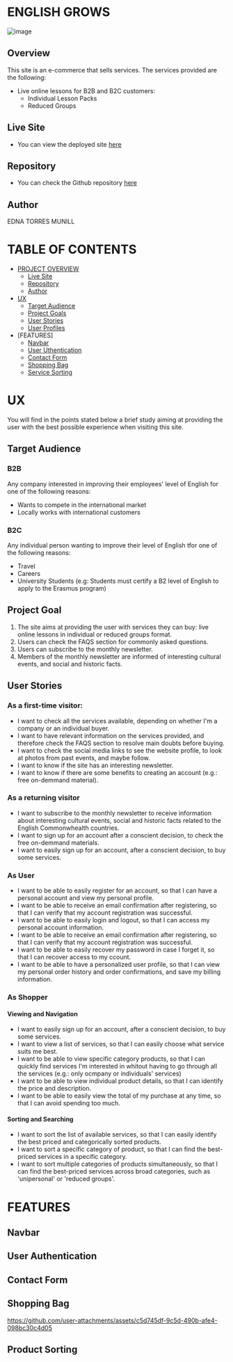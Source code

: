 # ENGLISH GROWS
![image](https://github.com/user-attachments/assets/c79dd927-349c-4739-8204-a0a7df15a9ae)


## Overview
This site is an e-commerce that sells services. The services provided are the following:
- Live online lessons for B2B and B2C customers:
  * Individual Lesson Packs
  * Reduced Groups

## Live Site
- You can view the deployed site [here]()

## Repository
- You can check the Github repository [here](https://github.com/Ethra8/english-grows)

## Author
EDNA TORRES MUNILL


# TABLE OF CONTENTS
  
- [PROJECT OVERVIEW](#project-overview)  
    * [Live Site](#live-site)  
    * [Repository](#repository)  
    * [Author](#author)
- [UX](#ux)
    * [Target Audience](#target-audience)
    * [Project Goals](#project-goal)
    * [User Stories](#user-stories)
    * [User Profiles](#user-profiles)
 - [FEATURES]
    * [Navbar](#navbar)
    * [User Uthentication](#user-authentication)
    * [Contact Form](#contact-form)
    * [Shopping Bag](#shopping-bag)
    * [Service Sorting](#service-sorting)


# UX
You will find in the points stated below a brief study aiming at providing the user with the best possible experience when visiting this site. 
## Target Audience
### B2B
Any company interested in improving their employees' level of English for one of the following reasons:
* Wants to compete in the international market
* Locally works with international customers

### B2C  
Any individual person wanting to improve their level of English tfor one of the following reasons:  
* Travel
* Careers
* University Students (e.g: Students must certify a B2 level of English to apply to the Erasmus program)

## Project Goal
  1. The site aims at providing the user with services they can buy: live online lessons in individual or reduced groups format.
  3. Users can check the FAQS section for commonly asked questions.
  4. Users can subscribe to the monthly newsletter.
  5. Members of the monthly newsletter are informed of interesting cultural events, and social and historic facts.

## User Stories
### As a first-time visitor:   
* I want to check all the services available, depending on whether I'm a company or an individual buyer.
* I want to have relevant information on the services provided, and therefore check the FAQS section to resolve main doubts before buying.
* I want to check the social media links to see the website profile, to look at photos from past events, and maybe follow.
* I want to know if the site has an interesting newsletter.
* I want to know if there are some benefits to creating an account (e.g.: free on-demmand material).

### As a returning visitor  
* I want to subscribe to the monthly newsletter to receive information about interesting cultural events, social and historic facts related to the English Commonwhealth countries.
* I want to sign up for an account after a conscient decision, to check the free on-demmand materials.
* I want to easily sign up for an account, after a conscient decision, to buy some services.

### As User  
* I want to be able to easily register for an account, so that I can have a personal account and view my personal profile.
* I want to be able to receive an email confirmation after registering, so that I can verify that my account registration was successful.
* I want to be able to easily login and logout, so that I can access my personal account information.
* I want to be able to receive an email confirmation after registering, so that I can verify that my account registration was successful.
* I want to be able to easily recover my password in case I forget it, so that I can recover access to my ccount.
* I want to be able to have a personalized user profile, so that I can view my personal order history and order confirmations, and save my billing information.

### As Shopper
#### Viewing and Navigation
* I want to easily sign up for an account, after a conscient decision, to buy some services.
* I want to view a list of services, so that I can easily choose what service suits me best.
* I want to be able to view specific category products, so that I can quickly find services I'm interested in whitout having to go through all the services (e.g.: only ocmpany or individuals' services)
* I want to be able to view individual product details, so that I can identify the price and description.
* I want to be able to easily view the total of my purchase at any time, so that I can avoid spending too much.
#### Sorting and Searching
* I want to sort the list of available services, so that I can easily identify the best priced and categorically sorted products.
* I want to sort a specific category of product, so that I can find the best-priced services in a specific category.
* I want to sort multiple categories of products simultaneously, so that I can find the best-priced services across broad categories, such as 'unipersonal' or 'reduced groups'.


# FEATURES
## Navbar
## User Authentication
## Contact Form
## Shopping Bag
https://github.com/user-attachments/assets/c5d745df-9c5d-490b-afe4-098bc30c4d05

## Product Sorting


